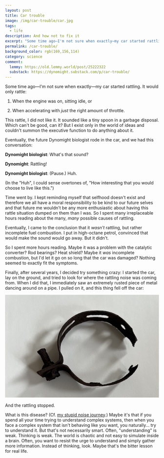 ```yaml
---
layout: post
title: Car trouble
image: /img/car-trouble/car.jpg
tags:
  - life
description: And how not to fix it
excerpt: "Some time ago—I'm not sure when exactly—my car started rattling. It would only rattle: 1. When the engine was on, sitting idle, or 2. When accelerating with just the right amount of throttle. This rattle, I did not like it. It sounded like a tiny spoon in a garbage disposal. Which can't be good, can it? But I exist only in the world of ideas and couldn't summon the executive function to do anything about it."
permalink: /car-trouble/
background_color: rgb(169,156,114)
category: science
comment:
  lemmy: https://old.lemmy.world/post/25222322
  substack: https://dynomight.substack.com/p/car-trouble/
---
```


Some time ago—I'm not sure when exactly—my car started rattling. It would only rattle:

1. When the engine was on, sitting idle, or

2. When accelerating with *just* the right amount of throttle.

This rattle, I did not like it. It sounded like a tiny spoon in a garbage disposal. Which can't be good, can it? But I exist only in the world of ideas and couldn't summon the executive function to do anything about it.

Eventually, the future Dynomight biologist rode in the car, and we had this conversation:

**Dynomight biologist**: What's that sound?

**Dynomight**: Rattling!

**Dynomight biologist**: (Pause.) Huh.

(In the "Huh", I could sense overtones of, "How interesting that you would choose to live like this.")

Time went by. I kept reminding myself that selfhood doesn't exist and therefore we all have a moral responsibility to be kind to our future selves and that future me wouldn't be any more enthusiastic about having this rattle situation dumped on them than I was. So I spent many irreplaceable hours reading about the many, *many* possible causes of rattling.

Eventually, I came to the conclusion that it *wasn't* rattling, but rather incomplete fuel combustion. I put in high-octane petrol, convinced that would make the sound would go away. But it didn't.

So I spent more hours reading. Maybe it was a problem with the catalytic converter? Rod bearings? Heat shield? Maybe it *was* incomplete combustion, but I'd let it go on so long that the car was damaged? Nothing seemed to exactly fit the symptoms.

Finally, after several years, I decided try something crazy: I started the car, lay on the ground, and tried to look for where the rattling noise was coming from. When I did that, I immediately saw an extremely rusted piece of metal dancing around on a pipe. I pulled on it, and this thing fell off the car:

![](/img/car-trouble/clamp.jpg)

And the rattling stopped.

What is this disease? (Cf. [my stupid noise journey](https://dynomight.net/noise/).) Maybe it's that if you spend all your time trying to understand complex systems, then when you face a complex system that isn't behaving like you want, you naturally... try to understand it. But that's not necessarily smart. Often, "understanding" is weak. Thinking is weak. The world is chaotic and not easy to simulate inside a brain. Often, you want to resist the urge to understand and simply gather more information. Instead of thinking, look. Maybe that's the bitter lesson for real life.